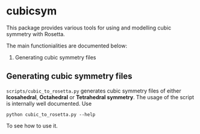 # cubicsym
This package provides various tools for using and modelling cubic symmetry with Rosetta. 

The main functionialities are documented below:

1. Generating cubic symmetry files

## Generating cubic symmetry files

```scripts/cubic_to_rosetta.py``` generates cubic symmetry files of either **Icosahedral**, **Octahedral** or **Tetrahedral symmetry**. The usage of the script is internally well documented. Use 

```python cubic_to_rosetta.py --help```

To see how to use it. 
